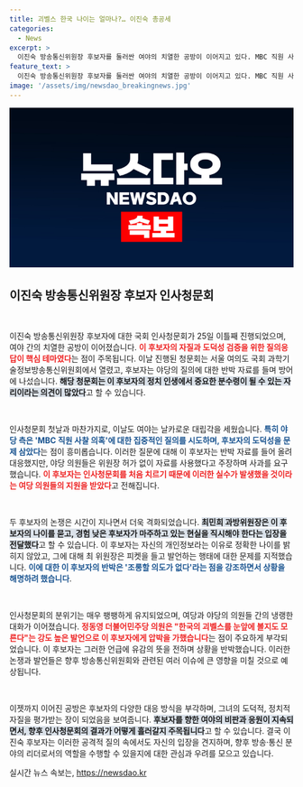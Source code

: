 ```yaml
---
title: 괴벨스 한국 나이는 얼마나?… 이진숙 총공세
categories:
  - News
excerpt: >
  이진숙 방송통신위원장 후보자를 둘러싼 여야의 치열한 공방이 이어지고 있다. MBC 직원 사찰 의혹 대응 과정에서 후보자의 자질이 도마에 올랐고, 여당과 야당의 날카로운 대치가 국회를 뜨겁게 달구고 있다.
feature_text: >
  이진숙 방송통신위원장 후보자를 둘러싼 여야의 치열한 공방이 이어지고 있다. MBC 직원 사찰 의혹 대응 과정에서 후보자의 자질이 도마에 올랐고, 여당과 야당의 날카로운 대치가 국회를 뜨겁게 달구고 있다.
image: '/assets/img/newsdao_breakingnews.jpg'
---
```


<p><img src="/assets/img/newsdao_breakingnews.jpg" alt="implanttips 속보" /></p>

<h2 data-ke-size="size26">이진숙 방송통신위원장 후보자 인사청문회</h2>

<p data-ke-size="size16">&nbsp;</p>

<p>이진숙 방송통신위원장 후보자에 대한 국회 인사청문회가 25일 이틀째 진행되었으며, 여야 간의 치열한 공방이 이어졌습니다. <b><span style="color: #ee2323;">이 후보자의 자질과 도덕성 검증을 위한 질의응답이 핵심 테마였다</span></b>는 점이 주목됩니다. 이날 진행된 청문회는 서울 여의도 국회 과학기술정보방송통신위원회에서 열렸고, 후보자는 야당의 질의에 대한 반박 자료를 들며 방어에 나섰습니다. <b><span style="background-color: #21538527;">해당 청문회는 이 후보자의 정치 인생에서 중요한 분수령이 될 수 있는 자리이라는 의견이 많았다</span></b>고 할 수 있습니다.</p>

<p data-ke-size="size16">&nbsp;</p>

<p>인사청문회 첫날과 마찬가지로, 이날도 여야는 날카로운 대립각을 세웠습니다. <b><span style="color: #1a5490;">특히 야당 측은 'MBC 직원 사찰 의혹'에 대한 집중적인 질의를 시도하며, 후보자의 도덕성을 문제 삼았다</span></b>는 점이 흥미롭습니다. 이러한 질문에 대해 이 후보자는 반박 자료를 들어 올려 대응했지만, 야당 의원들은 위원장 허가 없이 자료를 사용했다고 주장하며 사과를 요구했습니다. <b><span style="color: #ee2323;">이 후보자는 인사청문회를 처음 치르기 때문에 이러한 실수가 발생했을 것이라는 여당 의원들의 지원을 받았다</span></b>고 전해집니다.</p>

<p data-ke-size="size16">&nbsp;</p>

<p>두 후보자의 논쟁은 시간이 지나면서 더욱 격화되었습니다. <b><span style="background-color: #21538527;">최민희 과방위원장은 이 후보자의 나이를 묻고, 경험 낮은 후보자가 마주하고 있는 현실을 직시해야 한다는 입장을 전달했다</span></b>고 할 수 있습니다. 이 후보자는 자신의 개인정보라는 이유로 정확한 나이를 밝히지 않았고, 그에 대해 최 위원장은 피켓을 들고 발언하는 행태에 대한 문제를 지적했습니다. <b><span style="color: #1a5490;">이에 대한 이 후보자의 반박은 '조롱할 의도가 없다'라는 점을 강조하면서 상황을 해명하려 했습니다</span></b>.</p>

<p data-ke-size="size16">&nbsp;</p>

<p>인사청문회의 분위기는 매우 팽팽하게 유지되었으며, 여당과 야당의 의원들 간의 냉랭한 대화가 이어졌습니다. <b><span style="color: #ee2323;">정동영 더불어민주당 의원은 "한국의 괴벨스를 눈앞에 볼지도 모른다"는 강도 높은 발언으로 이 후보자에게 압박을 가했습니다</span></b>는 점이 주요하게 부각되었습니다. 이 후보자는 그러한 언급에 유감의 뜻을 전하며 상황을 반박했습니다. 이러한 논쟁과 발언들은 향후 방송통신위원회와 관련된 여러 이슈에 큰 영향을 미칠 것으로 예상됩니다.</p>

<p data-ke-size="size16">&nbsp;</p>

<p>이젯까지 이어진 공방은 후보자의 다양한 대응 방식을 부각하며, 그녀의 도덕적, 정치적 자질을 평가받는 장이 되었음을 보여줍니다. <b><span style="background-color: #21538527;">후보자를 향한 여야의 비판과 응원이 지속되면서, 향후 인사청문회의 결과가 어떻게 흘러갈지 주목됩니다</span></b>고 할 수 있습니다. 결국 이진숙 후보자는 이러한 공격적 질의 속에서도 자신의 입장을 견지하며, 향후 방송·통신 분야의 리더로서의 역할을 수행할 수 있을지에 대한 관심과 우려를 모으고 있습니다.</p>
실시간 뉴스 속보는, <a href="https://newsdao.kr" rel="dofollow">https://newsdao.kr</a>


